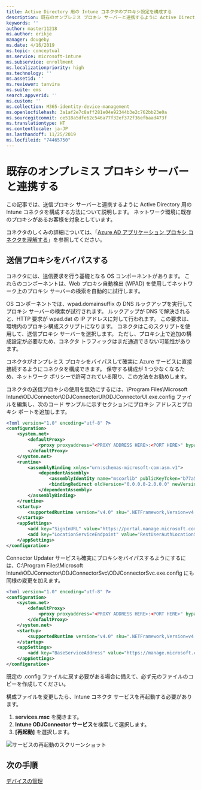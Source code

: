 ```yaml
---
title: Active Directory 用の Intune コネクタのプロキシ設定を構成する
description: 既存のオンプレミス プロキシ サーバーと連携するように Active Directory 用の Intune コネクタを構成する方法について説明します。
keywords: ''
author: master11218
ms.author: erikje
manager: dougeby
ms.date: 4/16/2019
ms.topic: conceptual
ms.service: microsoft-intune
ms.subservice: enrollment
ms.localizationpriority: high
ms.technology: ''
ms.assetid: ''
ms.reviewer: tanvira
ms.suite: ems
search.appverid: ''
ms.custom: ''
ms.collection: M365-identity-device-management
ms.openlocfilehash: 3a1af2e7c8aff281e04e92344b3e2c762bb23e0a
ms.sourcegitcommit: ce518a5dfe62c546a77f32ef372f36efbaad473f
ms.translationtype: HT
ms.contentlocale: ja-JP
ms.lasthandoff: 11/25/2019
ms.locfileid: "74465750"
---
```

# <a name="work-with-existing-on-premises-proxy-servers"></a>既存のオンプレミス プロキシ サーバーと連携する

この記事では、送信プロキシ サーバーと連携するように Active Directory 用の Intune コネクタを構成する方法について説明します。 ネットワーク環境に既存のプロキシがあるお客様を対象としています。

コネクタのしくみの詳細については、「[Azure AD アプリケーション プロキシ コネクタを理解する](https://docs.microsoft.com/azure/active-directory/manage-apps/application-proxy-connectors)」を参照してください。

## <a name="bypass-outbound-proxies"></a>送信プロキシをバイパスする

コネクタには、送信要求を行う基礎となる OS コンポーネントがあります。 これらのコンポーネントは、Web プロキシ自動検出 (WPAD) を使用してネットワーク上のプロキシ サーバーの検索を自動的に試行します。

OS コンポーネントでは、wpad.domainsuffix の DNS ルックアップを実行してプロキシ サーバーの検索が試行されます。 ルックアップが DNS で解決されると、HTTP 要求が wpad.dat の IP アドレスに対して行われます。 この要求は、環境内のプロキシ構成スクリプトになります。 コネクタはこのスクリプトを使用して、送信プロキシ サーバーを選択します。 ただし、プロキシ上で追加の構成設定が必要なため、コネクタ トラフィックはまだ通過できない可能性があります。

コネクタがオンプレミス プロキシをバイパスして確実に Azure サービスに直接接続するようにコネクタを構成できます。 保守する構成が 1 つ少なくなるため、ネットワーク ポリシーで許可されている限り、この方法をお勧めします。

コネクタの送信プロキシの使用を無効にするには、\Program Files\Microsoft Intune\ODJConnector\ODJConnectorUI\ODJConnectorUI.exe.config ファイルを編集し、次のコード サンプルに示すセクションにプロキシ アドレスとプロキシ ポートを追加します。

```xml
<?xml version="1.0" encoding="utf-8" ?>
<configuration>
    <system.net>  
        <defaultProxy>   
            <proxy proxyaddress="<PROXY ADDRESS HERE>:<PORT HERE>" bypassonlocal="True" usesystemdefault="True"/>   
        </defaultProxy>  
    </system.net>
    <runtime>
        <assemblyBinding xmlns="urn:schemas-microsoft-com:asm.v1">
            <dependentAssembly>
                <assemblyIdentity name="mscorlib" publicKeyToken="b77a5c561934e089" culture="neutral"/>
                <bindingRedirect oldVersion="0.0.0.0-2.0.0.0" newVersion="4.6.0.0" />
            </dependentAssembly>
        </assemblyBinding>
    </runtime>
    <startup> 
        <supportedRuntime version="v4.0" sku=".NETFramework,Version=v4.6" />
    </startup>
    <appSettings>
        <add key="SignInURL" value="https://portal.manage.microsoft.com/Home/ClientLogon"/>
        <add key="LocationServiceEndpoint" value="RestUserAuthLocationService/RestUserAuthLocationService/ServiceAddresses"/>
    </appSettings>
</configuration>
```

Connector Updater サービスも確実にプロキシをバイパスするようにするには、C:\Program Files\Microsoft Intune\ODJConnector\ODJConnectorSvc\ODJConnectorSvc.exe.config にも同様の変更を加えます。

```xml
<?xml version="1.0" encoding="utf-8" ?>
<configuration>
    <system.net>  
        <defaultProxy>   
            <proxy proxyaddress="<PROXY ADDRESS HERE>:<PORT HERE>" bypassonlocal="True" usesystemdefault="True"/>   
        </defaultProxy>  
    </system.net>
    <startup>
        <supportedRuntime version="v4.0" sku=".NETFramework,Version=v4.6" />
    </startup>
    <appSettings>
        <add key="BaseServiceAddress" value="https://manage.microsoft.com/" />
    </appSettings>
</configuration>
```

既定の .config ファイルに戻す必要がある場合に備えて、必ず元のファイルのコピーを作成してください。

構成ファイルを変更したら、Intune コネクタ サービスを再起動する必要があります。 

1. **services.msc** を開きます。
2. **Intune ODJConnector サービス**を検索して選択します。
3. **[再起動]** を選択します。

![サービスの再起動のスクリーンショット](./media/autopilot-hybrid-connector-proxy/service-restart.png)


## <a name="next-steps"></a>次の手順

[デバイスの管理](../remote-actions/device-management.md)
